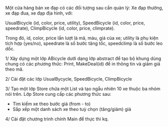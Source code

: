 
Một cửa hàng bán xe đạp có các đối tượng sau cần quản lý: 
Xe đạp thường, xe đạp đua, xe đạp địa hình, với:

UsualBicycle (id, color, price, utility),
SpeedBicycle (id, color, price, speedrate), 
ClimpBicycle (id, color, price, climprate).

Trong đó, id, color, price lần lượt là mã, màu, giá của xe; utility là phụ 
kiện tích hợp (yes/no), speedrate là số bước tăng tốc, 
speedclimp là số bước leo dốc.

1/ Xây dựng một lớp ABicycle dưới dạng lớp abstract
để tạo bộ khung dùng chung có các phương thức: Print, 
MakeDeal(id) để in thông tin và giảm giá theo mã.

2/ Cài đặt các lớp UsualBycycle, SpeedBicycle, ClimpBicycle

3/ Tạo một lớp Store chứa một List<ABicycle> và tạo 
ngẫu nhiên 10 xe thuộc ba nhóm nói trên. Lớp Store cung
cấp các phương thức sau:

- Tìm kiếm xe theo bước giá (from - to)
- Sắp xếp một danh sách xe theo tuỳ chọn (tăng/giảm) giá

4/ Cài đặt chương trình chính Main để thực thi kq.

